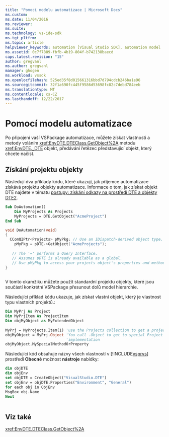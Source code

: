 ```yaml
---
title: "Pomocí modelu automatizace | Microsoft Docs"
ms.custom: 
ms.date: 11/04/2016
ms.reviewer: 
ms.suite: 
ms.technology: vs-ide-sdk
ms.tgt_pltfrm: 
ms.topic: article
helpviewer_keywords: automation [Visual Studio SDK], automation model
ms.assetid: 0c7f7889-fbfb-4b19-804f-b742138baecd
caps.latest.revision: "15"
author: gregvanl
ms.author: gregvanl
manager: ghogen
ms.workload: vssdk
ms.openlocfilehash: 525ed35f8d015661316bbd7d794cdcb246ba1e96
ms.sourcegitcommit: 32f1a690fc445f9586d53698fc82c7debd784eeb
ms.translationtype: MT
ms.contentlocale: cs-CZ
ms.lasthandoff: 12/22/2017
---
```

# <a name="using-the-automation-model"></a>Pomocí modelu automatizace
Po připojení vaší VSPackage automatizace, můžete získat vlastnosti a metody voláním <xref:EnvDTE.DTEClass.GetObject%2A> metodu <xref:EnvDTE._DTE> objekt, předávání řetězec představující objekt, který chcete načíst.  
  
## <a name="obtaining-project-objects"></a>Získání projektu objekty  
 Následují dva příklady kódu, které ukazují, jak příjemce automatizace získává projektu objekty automatizace. Informace o tom, jak získat objekt DTE najdete v tématu [postupy: získání odkazy na prostředí DTE a objekty DTE2](http://msdn.microsoft.com/Library/c92e3c8e-82e6-4a67-85da-e43c50ffd8e4).  
  
```vb  
Sub DoAutomation()  
    Dim MyProjects As Projects  
    MyProjects = DTE.GetObject("AcmeProject")  
End Sub  
```  
  
```cpp  
void DoAutomation(void)  
{  
  CComQIPtr<Projects> pMyPkg; // Use an IDispatch-derived object type.  
    pMyPkg = pDTE->GetObject("AcmeProjects");   
  
   // The '=' performs a Query Interface.  
   // Assumes pDTE is already available as a global.  
   // Use pMyPkg to access your projects object's properties and methods.  
}  
  
```  
  
 V tomto okamžiku můžete použít standardní projektu objekty, které jsou součástí konkrétní VSPackage přesunout dolů model hierarchie.  
  
 Následující příklad kódu ukazuje, jak získat vlastní objekt, který je vlastnost typu vlastních projektů.:  
  
```vb  
Dim MyPrj As Project  
Dim MyPrjItem As ProjectItem  
Dim objMyObject as MyExtendedObject  
  
MyPrj = MyProjects.Item(1) 'use the Projects collection to get a project  
objMyObject = MyPrj.Object 'You call .Object to get to special Project  
                           'implementation  
objMyObject.MySpecialMethodOrProperty  
```  
  
 Následující kód obsahuje názvy všech vlastností v [!INCLUDE[vsprvs](../../code-quality/includes/vsprvs_md.md)] prostředí **Obecné** možnost **nástroje** nabídky:  
  
```vb  
dim objDTE  
dim objEnv  
set objDTE = CreateObject("VisualStudio.DTE")  
set objEnv = objDTE.Properties("Environment", "General")  
for each obj in ObjEnv  
MsgBox obj.Name  
Next  
  
```  
  
## <a name="see-also"></a>Viz také  
 <xref:EnvDTE.DTEClass.GetObject%2A>